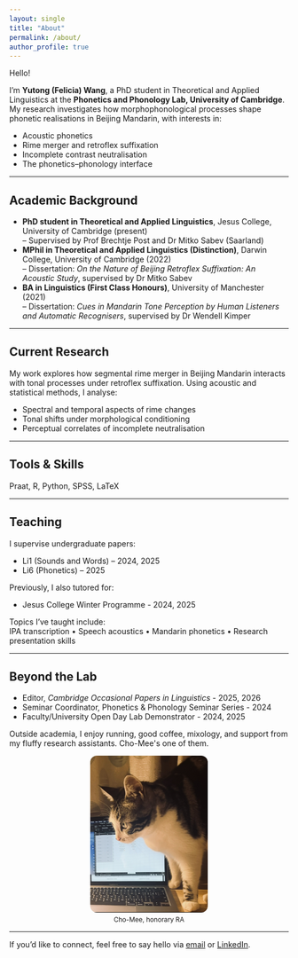 ```yaml
---
layout: single
title: "About"
permalink: /about/
author_profile: true
---
```

Hello!

I’m **Yutong (Felicia) Wang**, a PhD student in Theoretical and Applied Linguistics at the **Phonetics and Phonology Lab, University of Cambridge**. My research investigates how morphophonological processes shape phonetic realisations in Beijing Mandarin, with interests in:

- Acoustic phonetics
- Rime merger and retroflex suffixation
- Incomplete contrast neutralisation
- The phonetics–phonology interface

---

## Academic Background

- **PhD student in Theoretical and Applied Linguistics**, Jesus College, University of Cambridge (present)
  <br>– Supervised by Prof Brechtje Post and Dr Mitko Sabev (Saarland)
- **MPhil in Theoretical and Applied Linguistics (Distinction)**, Darwin College, University of Cambridge (2022)  
  – Dissertation: *On the Nature of Beijing Retroflex Suffixation: An Acoustic Study*, supervised by Dr Mitko Sabev 
- **BA in Linguistics (First Class Honours)**, University of Manchester (2021)  
  – Dissertation: *Cues in Mandarin Tone Perception by Human Listeners and Automatic Recognisers*, supervised by Dr Wendell Kimper  


---

## Current Research

My work explores how segmental rime merger in Beijing Mandarin interacts with tonal processes under retroflex suffixation. Using acoustic and statistical methods, I analyse:

- Spectral and temporal aspects of rime changes
- Tonal shifts under morphological conditioning
- Perceptual correlates of incomplete neutralisation

---
## Tools & Skills
Praat, R, Python, SPSS, LaTeX

---

## Teaching

I supervise undergraduate papers:

- Li1 (Sounds and Words) – 2024, 2025  
- Li6 (Phonetics) – 2025  

Previously, I also tutored for:

- Jesus College Winter Programme - 2024, 2025

Topics I’ve taught include:  
IPA transcription • Speech acoustics • Mandarin phonetics • Research presentation skills

---

## Beyond the Lab

- Editor, *Cambridge Occasional Papers in Linguistics* - 2025, 2026  
- Seminar Coordinator, Phonetics & Phonology Seminar Series - 2024  
- Faculty/University Open Day Lab Demonstrator - 2024, 2025

Outside academia, I enjoy running, good coffee, mixology, and support from my fluffy research assistants. Cho-Mee's one of them.

<figure style="text-align: center;">
  <img src="/assets/images/cho-mee.jpg" alt="Cho-Mee the cat" style="max-width: 50%; border-radius: 12px;">
  <figcaption><small>Cho-Mee, honorary RA </small></figcaption>
</figure>

---


If you’d like to connect, feel free to say hello via [email](mailto:yw590@cam.ac.uk) or [LinkedIn](https://uk.linkedin.com/in/yutong-wang-8046b1233).
